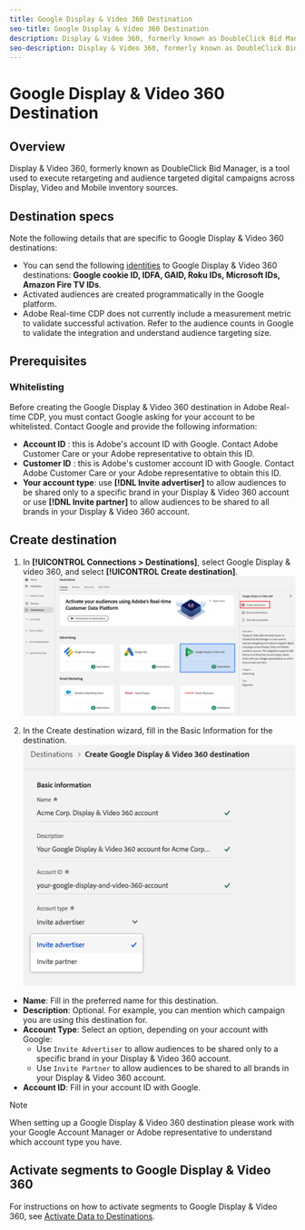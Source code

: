 ```yaml
---
title: Google Display & Video 360 Destination
seo-title: Google Display & Video 360 Destination
description: Display & Video 360, formerly known as DoubleClick Bid Manager is a tool used to execute retargeting and audience targeted digital campaigns across Display, Video and Mobile inventory sources.
seo-description: Display & Video 360, formerly known as DoubleClick Bid Manager is a tool used to execute retargeting and audience targeted digital campaigns across Display, Video and Mobile inventory sources. 
---
```


# Google Display & Video 360 Destination

## Overview

Display & Video 360, formerly known as DoubleClick Bid Manager, is a tool used to execute retargeting and audience targeted digital campaigns across Display, Video and Mobile inventory sources.

## Destination specs

Note the following details that are specific to Google Display & Video 360 destinations:

* You can send the following [identities](https://www.adobe.io/apis/experienceplatform/home/profile-identity-segmentation/profile-identity-segmentation-services.html#!api-specification/markdown/narrative/technical_overview/identity_namespace_overview/identity_namespace_overview.md) to Google Display & Video 360 destinations: **Google cookie ID, IDFA, GAID, Roku IDs, Microsoft IDs, Amazon Fire TV IDs**.
* Activated audiences are created programmatically in the Google platform.
* Adobe Real-time CDP does not currently include a measurement metric to validate successful activation. Refer to the audience counts in Google to validate the integration and understand audience targeting size.

## Prerequisites

### Whitelisting

Before creating the Google Display & Video 360 destination in Adobe Real-time CDP, you must contact Google asking for your account to be whitelisted. Contact Google and provide the following information:

* **Account ID** : this is Adobe's account ID with Google. Contact Adobe Customer Care or your Adobe representative to obtain this ID.
* **Customer ID** : this is Adobe's customer account ID with Google. Contact Adobe Customer Care or your Adobe representative to obtain this ID.
* **Your account type**: use **[!DNL Invite advertiser]** to allow audiences to be shared only to a specific brand in your Display & Video 360 account or use **[!DNL Invite partner]** to allow audiences to be shared to all brands in your Display & Video 360 account.

## Create destination

1. In **[!UICONTROL Connections > Destinations]**, select Google Display & video 360, and select **[!UICONTROL Create destination]**.
    ![Connect Google Display & Video 360 destination](/help/rtcdp/destinations/assets/google-dv360-destination.png)

2. In the Create destination wizard, fill in the Basic Information for the destination.
    ![Basic information Google Display & Video 360](/help/rtcdp/destinations/assets/google-dv360-basic-information.png)
*  **Name**: Fill in the preferred name for this destination.
*  **Description**: Optional. For example, you can mention which campaign you are using this destination for.
*  **Account Type**: Select an option, depending on your account with Google:
   * Use `Invite Advertiser` to allow audiences to be shared only to a specific brand in your Display & Video 360 account.
   * Use `Invite Partner` to allow audiences to be shared to all brands in your Display & Video 360 account.
*  **Account ID**: Fill in your account ID with Google.

>[!NOTE]
>
>When setting up a Google Display & Video 360 destination please work with your Google Account Manager or Adobe representative to understand which account type you have.

## Activate segments to Google Display & Video 360

For instructions on how to activate segments to Google Display & Video 360, see [Activate Data to Destinations](/help/rtcdp/destinations/activate-destinations.md).